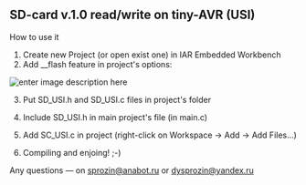 ## SD-card v.1.0 read/write on tiny-AVR (USI) ##

How to use it

1) Create new Project (or open exist one) in IAR Embedded Workbench
2) Add __flash feature in project's options: 

![enter image description here](http://anabot.ru/uploads/1462219068_iiflash.png)

3) Put SD_USI.h and SD_USI.c files in project's folder

4) Include SD_USI.h in main project's file (in main.c)

5) Add SC_USI.c in project (right-click on Workspace -> Add -> Add Files...)

6) Compiling and enjoing! ;-)

Any questions — on sprozin@anabot.ru or dysprozin@yandex.ru
